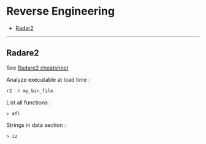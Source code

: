 # Reverse Engineering
* [Radar2](#radare2)

____________________
## Radare2
See [Radare2 cheatsheet](https://github.com/radare/radare2/blob/master/doc/intro.md)

Analyze executable at load time :
```bash
r2 -A my_bin_file
```
List all functions :
```
> afl
```
Strings in data section :
```
> iz
```
